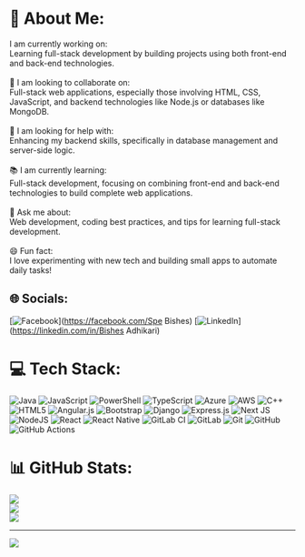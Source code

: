 # 💫 About Me:
I am currently working on:<br>Learning full-stack development by building projects using both front-end and back-end technologies.<br><br>🤝 I am looking to collaborate on:<br>Full-stack web applications, especially those involving HTML, CSS, JavaScript, and backend technologies like Node.js or databases like MongoDB.<br><br>🙋 I am looking for help with:<br>Enhancing my backend skills, specifically in database management and server-side logic.<br><br>📚 I am currently learning:<br>Full-stack development, focusing on combining front-end and back-end technologies to build complete web applications.<br><br>💬 Ask me about:<br>Web development, coding best practices, and tips for learning full-stack development.<br><br>😄 Fun fact:<br>I love experimenting with new tech and building small apps to automate daily tasks!


## 🌐 Socials:
[![Facebook](https://img.shields.io/badge/Facebook-%231877F2.svg?logo=Facebook&logoColor=white)](https://facebook.com/Spe Bishes) [![LinkedIn](https://img.shields.io/badge/LinkedIn-%230077B5.svg?logo=linkedin&logoColor=white)](https://linkedin.com/in/Bishes Adhikari) 

# 💻 Tech Stack:
![Java](https://img.shields.io/badge/java-%23ED8B00.svg?style=for-the-badge&logo=openjdk&logoColor=white) ![JavaScript](https://img.shields.io/badge/javascript-%23323330.svg?style=for-the-badge&logo=javascript&logoColor=%23F7DF1E) ![PowerShell](https://img.shields.io/badge/PowerShell-%235391FE.svg?style=for-the-badge&logo=powershell&logoColor=white) ![TypeScript](https://img.shields.io/badge/typescript-%23007ACC.svg?style=for-the-badge&logo=typescript&logoColor=white)  ![Azure](https://img.shields.io/badge/azure-%230072C6.svg?style=for-the-badge&logo=microsoftazure&logoColor=white) ![AWS](https://img.shields.io/badge/AWS-%23FF9900.svg?style=for-the-badge&logo=amazon-aws&logoColor=white) ![C++](https://img.shields.io/badge/c++-%2300599C.svg?style=for-the-badge&logo=c%2B%2B&logoColor=white) ![HTML5](https://img.shields.io/badge/html5-%23E34F26.svg?style=for-the-badge&logo=html5&logoColor=white) ![Angular.js](https://img.shields.io/badge/angular.js-%23E23237.svg?style=for-the-badge&logo=angularjs&logoColor=white)  ![Bootstrap](https://img.shields.io/badge/bootstrap-%238511FA.svg?style=for-the-badge&logo=bootstrap&logoColor=white) ![Django](https://img.shields.io/badge/django-%23092E20.svg?style=for-the-badge&logo=django&logoColor=white) ![Express.js](https://img.shields.io/badge/express.js-%23404d59.svg?style=for-the-badge&logo=express&logoColor=%2361DAFB) ![Next JS](https://img.shields.io/badge/Next-black?style=for-the-badge&logo=next.js&logoColor=white) ![NodeJS](https://img.shields.io/badge/node.js-6DA55F?style=for-the-badge&logo=node.js&logoColor=white) ![React](https://img.shields.io/badge/react-%2320232a.svg?style=for-the-badge&logo=react&logoColor=%2361DAFB) ![React Native](https://img.shields.io/badge/react_native-%2320232a.svg?style=for-the-badge&logo=react&logoColor=%2361DAFB) ![GitLab CI](https://img.shields.io/badge/gitlab%20CI-%23181717.svg?style=for-the-badge&logo=gitlab&logoColor=white) ![GitLab](https://img.shields.io/badge/gitlab-%23181717.svg?style=for-the-badge&logo=gitlab&logoColor=white) ![Git](https://img.shields.io/badge/git-%23F05033.svg?style=for-the-badge&logo=git&logoColor=white) ![GitHub](https://img.shields.io/badge/github-%23121011.svg?style=for-the-badge&logo=github&logoColor=white) ![GitHub Actions](https://img.shields.io/badge/github%20actions-%232671E5.svg?style=for-the-badge&logo=githubactions&logoColor=white) 
# 📊 GitHub Stats:
![](https://github-readme-stats.vercel.app/api?username=Bishes7&theme=dark&hide_border=false&include_all_commits=false&count_private=false)<br/>
![](https://github-readme-streak-stats.herokuapp.com/?user=Bishes7&theme=dark&hide_border=false)<br/>
![](https://github-readme-stats.vercel.app/api/top-langs/?username=Bishes7&theme=dark&hide_border=false&include_all_commits=false&count_private=false&layout=compact)

---
[![](https://visitcount.itsvg.in/api?id=Bishes7&icon=0&color=0)](https://visitcount.itsvg.in)

<!-- Proudly created with GPRM ( https://gprm.itsvg.in ) -->
